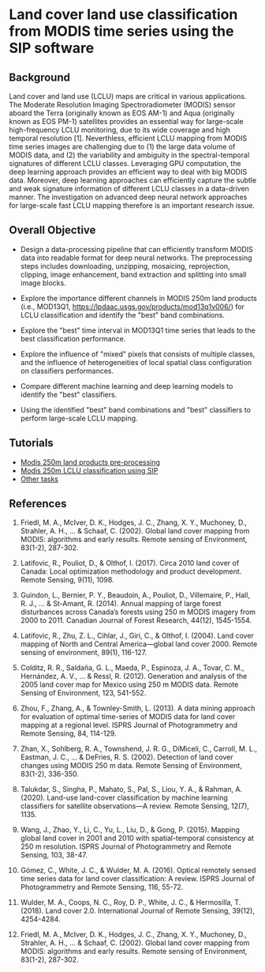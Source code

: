 # Land cover land use classification from MODIS time series using the SIP software

## Background

Land cover and land use (LCLU) maps are critical in various applications. The Moderate Resolution Imaging Spectroradiometer (MODIS) sensor aboard the Terra (originally known as EOS AM-1) and Aqua (originally known as EOS PM-1) satellites provides an essential way for large-scale high-frequency LCLU monitoring, due to its wide coverage and high temporal resolution [1]. Neverthless, efficient LCLU mapping from MODIS time series images are challenging due to (1) the large data volume of MODIS data, and (2) the variability and ambiguity in the spectral-temporal signatures of different LCLU classes. Leveraging GPU computation, the deep learning approach provides an efficient way to deal with big MODIS data. Moreover, deep learning approaches can efficiently capture the subtle and weak signature information of different LCLU classes in a data-driven manner. The investigation on advanced deep neural network approaches for large-scale fast LCLU mapping therefore is an important research issue.   

## Overall Objective

  * Design a data-processing pipeline that can efficiently transform MODIS data into readable format for deep neural networks. The preprocessing steps includes downloading, unzipping, mosaicing, reprojection, clipping, image enhancement, band extraction and splitting into small image blocks. 

  * Explore the importance different channels in MODIS 250m land products (i.e., MOD13Q1, https://lpdaac.usgs.gov/products/mod13q1v006/) for LCLU classification and identify the "best" band combinations.

  * Explore the "best" time interval in MOD13Q1 time series that leads to the best classification performance.

  * Explore the influence of "mixed" pixels that consists of multiple classes, and the influence of heterogeneities of local spatial class configuration on classifiers performances. 

  * Compare different machine learning and deep learning models to identify the "best" classifiers.

  * Using the identified "best" band combinations and "best" classifiers to perform large-scale LCLU mapping.  
 
## Tutorials

* [Modis 250m land products pre-processing](./modis_250m_preprocessing.md)
* [Modis 250m LCLU classification using SIP](./modis_250m_cls_ndvi_time_series.md)
* [Other tasks](./modis_250m_tasks.md)
<!--* [Modis 250m land products band importance exploration](./modis_250m_band_importance.md)
* [Classifier comparison for LCLU mapping from Modis 250m products](./modis_250m_classifier_comparison.md)
* [Large scale LCLU mapping from Modis 250m products](./modis_250m_large_scale_mapping.md) -->


## References

1. Friedl, M. A., McIver, D. K., Hodges, J. C., Zhang, X. Y., Muchoney, D., Strahler, A. H., ... & Schaaf, C. (2002). Global land cover mapping from MODIS: algorithms and early results. Remote sensing of Environment, 83(1-2), 287-302.

2. Latifovic, R., Pouliot, D., & Olthof, I. (2017). Circa 2010 land cover of Canada: Local optimization methodology and product development. Remote Sensing, 9(11), 1098.

3. Guindon, L., Bernier, P. Y., Beaudoin, A., Pouliot, D., Villemaire, P., Hall, R. J., ... & St-Amant, R. (2014). Annual mapping of large forest disturbances across Canada’s forests using 250 m MODIS imagery from 2000 to 2011. Canadian Journal of Forest Research, 44(12), 1545-1554.

4. Latifovic, R., Zhu, Z. L., Cihlar, J., Giri, C., & Olthof, I. (2004). Land cover mapping of North and Central America—global land cover 2000. Remote sensing of environment, 89(1), 116-127.

5. Colditz, R. R., Saldaña, G. L., Maeda, P., Espinoza, J. A., Tovar, C. M., Hernández, A. V., ... & Ressl, R. (2012). Generation and analysis of the 2005 land cover map for Mexico using 250 m MODIS data. Remote Sensing of Environment, 123, 541-552.

6. Zhou, F., Zhang, A., & Townley-Smith, L. (2013). A data mining approach for evaluation of optimal time-series of MODIS data for land cover mapping at a regional level. ISPRS Journal of Photogrammetry and Remote Sensing, 84, 114-129.

7. Zhan, X., Sohlberg, R. A., Townshend, J. R. G., DiMiceli, C., Carroll, M. L., Eastman, J. C., ... & DeFries, R. S. (2002). Detection of land cover changes using MODIS 250 m data. Remote Sensing of Environment, 83(1-2), 336-350.

8. Talukdar, S., Singha, P., Mahato, S., Pal, S., Liou, Y. A., & Rahman, A. (2020). Land-use land-cover classification by machine learning classifiers for satellite observations—A review. Remote Sensing, 12(7), 1135.

9. Wang, J., Zhao, Y., Li, C., Yu, L., Liu, D., & Gong, P. (2015). Mapping global land cover in 2001 and 2010 with spatial-temporal consistency at 250 m resolution. ISPRS Journal of Photogrammetry and Remote Sensing, 103, 38-47.

10. Gómez, C., White, J. C., & Wulder, M. A. (2016). Optical remotely sensed time series data for land cover classification: A review. ISPRS Journal of Photogrammetry and Remote Sensing, 116, 55-72.

11. Wulder, M. A., Coops, N. C., Roy, D. P., White, J. C., & Hermosilla, T. (2018). Land cover 2.0. International Journal of Remote Sensing, 39(12), 4254-4284.

12. Friedl, M. A., McIver, D. K., Hodges, J. C., Zhang, X. Y., Muchoney, D., Strahler, A. H., ... & Schaaf, C. (2002). Global land cover mapping from MODIS: algorithms and early results. Remote sensing of Environment, 83(1-2), 287-302. 


